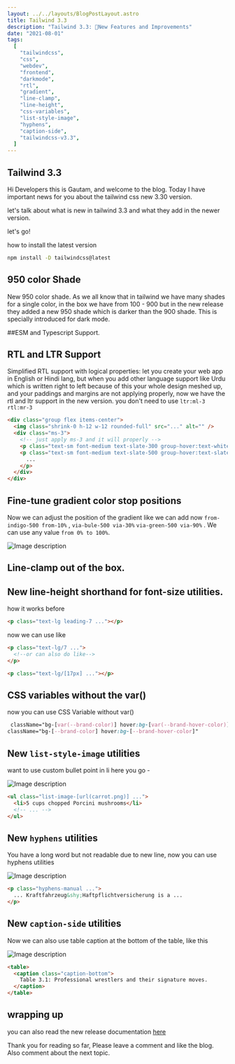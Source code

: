 ```yaml
---
layout: ../../layouts/BlogPostLayout.astro
title: Tailwind 3.3
description: "Tailwind 3.3: 🚀New Features and Improvements"
date: "2021-08-01"
tags:
  [
    "tailwindcss",
    "css",
    "webdev",
    "frontend",
    "darkmode",
    "rtl",
    "gradient",
    "line-clamp",
    "line-height",
    "css-variables",
    "list-style-image",
    "hyphens",
    "caption-side",
    "tailwindcss-v3.3",
  ]
---
```


## Tailwind 3.3

Hi Developers this is Gautam, and welcome to the blog. Today I have important news for you about the tailwind css new 3.30 version.

let's talk about what is new in tailwind 3.3 and what they add in the newer version.

let's go!

how to install the latest version

```bash
npm install -D tailwindcss@latest
```

## 950 color Shade

New 950 color shade. As we all know that in tailwind we have many shades for a single color, in the box we have from 100 - 900 but in the new release they added a new 950 shade which is darker than the 900 shade. This is specially introduced for dark mode.

##ESM and Typescript Support.

## RTL and LTR Support

Simplified RTL support with logical properties: let you create your web app in English or Hindi lang, but when you add other language support like Urdu which is written right to left because of this your whole design meshed up, and your paddings and margins are not applying properly, now we have the rtl and ltr support in the new version. you don't need to use `ltr:ml-3 rtl:mr-3`

```html
<div class="group flex items-center">
  <img class="shrink-0 h-12 w-12 rounded-full" src="..." alt="" />
  <div class="ms-3">
    <!-- just apply ms-3 and it will properly -->
    <p class="text-sm font-medium text-slate-300 group-hover:text-white">...</p>
    <p class="text-sm font-medium text-slate-500 group-hover:text-slate-300">
      ...
    </p>
  </div>
</div>
```

## Fine-tune gradient color stop positions

Now we can adjust the position of the gradient like we can add now `from-indigo-500 from-10%` , `via-bule-500 via-30%` `via-green-500 via-90%` . We can use any value `from 0% to 100%`.

![Image description](https://dev-to-uploads.s3.amazonaws.com/uploads/articles/xxfxsto133lzscbl8foi.jpg)

## Line-clamp out of the box.

## New line-height shorthand for font-size utilities.

how it works before

```html
<p class="text-lg leading-7 ..."></p>
```

now we can use like

```html
<p class="text-lg/7 ...">
  <!--or can also do like-->
</p>

<p class="text-lg/[17px] ..."></p>
```

## CSS variables without the var()

now you can use CSS Variable without var()

```css
 className="bg-[var(--brand-color)] hover:bg-[var(--brand-hover-color)]"
className="bg-[--brand-color] hover:bg-[--brand-hover-color]"

```

## New `list-style-image` utilities

want to use custom bullet point in li here you go -

![Image description](https://dev-to-uploads.s3.amazonaws.com/uploads/articles/2c6m8x64zv3frqhny7nb.jpg)

```html
<ul class="list-image-[url(carrot.png)] ...">
  <li>5 cups chopped Porcini mushrooms</li>
  <!-- ... -->
</ul>
```

## New `hyphens` utilities

You have a long word but not readable due to new line, now you can use hyphens utilities

![Image description](https://dev-to-uploads.s3.amazonaws.com/uploads/articles/glj34qv4m7c0xvlwu5bm.jpg)

```html
<p class="hyphens-manual ...">
  ... Kraftfahrzeug&shy;Haftpflichtversicherung is a ...
</p>
```

## New `caption-side` utilities

Now we can also use table caption at the bottom of the table, like this

![Image description](https://dev-to-uploads.s3.amazonaws.com/uploads/articles/2jgpmstn8nmfvlvjp16f.jpg)

```html
<table>
  <caption class="caption-bottom">
    Table 3.1: Professional wrestlers and their signature moves.
  </caption>
</table>
```

## wrapping up

you can also read the new release documentation [here](https://tailwindcss.com/blog/tailwindcss-v3-3#extended-color-palette-for-darker-darks)

Thank you for reading so far, Please leave a comment and like the blog. Also comment about the next topic.
